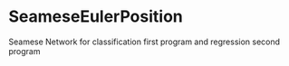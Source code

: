 # SeameseEulerPosition
Seamese Network for classification first program and regression second program
